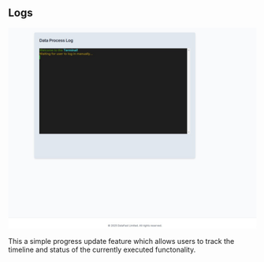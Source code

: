 
## Logs

![Alt text](../../docs/Workflow/img/WhatsApp%20Image%202025-03-04%20at%2010.04.38%20AM%20(4).jpeg)

This a simple progress update feature which allows users to track the timeline
and status of the currently executed functonality.

